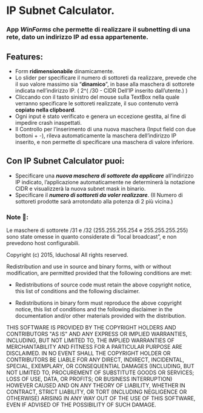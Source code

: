 # IP Subnet Calculator.

### App ***WinForms*** che permette di realizzare il subnetting di una rete, dato un indirizzo IP ad essa appartenente.

## Features:

- Form **ridimensionabile** dinamicamente.
- Lo slider per specificare il numero di sottoreti da realizzare, prevede che il suo valore massimo sia “**dinamico**”, in base alla maschera di sottorete indicata nell’indirizzo IP. ( 2^( /30 - CIDR Dell’IP inserito dall’utente.) )
- Cliccando con il tasto sinistro del mouse sulla TextBox nella quale verranno specificare le sottoreti realizzate, il suo contenuto verrà **copiato nella clipboard**.
- Ogni input è stato verificato e genera un eccezione gestita, al fine di impedire crash inaspettati.
- Il Controllo per l’inserimento di una nuova maschera (Input field con due bottoni + -), rileva automaticamente la maschera dell’indirizzo IP inserito, e non permette di specificare una maschera di valore inferiore.

## Con IP Subnet Calculator puoi:

- Specificare una ***nuova maschera di sottorete da applicare*** all’indirizzo IP indicato, l’applicazione automaticamente ne determinerà la notazione CIDR e visualizzerà la nuova subnet mask in binario.
- Specificare il ***numero di sottoreti da voler realizzare***. (Il Numero di sottoreti prodotte sarà arrotondato alla potenza di 2 più vicina.)

### Note 📌:

Le maschere di sottorete /31 e /32 (255.255.255.254 e 255.255.255.255) sono state omesse in quanto considerate di “local broadcast”, e non prevedono host configurabili.



Copyright (c) 2015, lduchosal
All rights reserved.

Redistribution and use in source and binary forms, with or without
modification, are permitted provided that the following conditions are met:

* Redistributions of source code must retain the above copyright notice, this
  list of conditions and the following disclaimer.

* Redistributions in binary form must reproduce the above copyright notice,
  this list of conditions and the following disclaimer in the documentation
  and/or other materials provided with the distribution.

THIS SOFTWARE IS PROVIDED BY THE COPYRIGHT HOLDERS AND CONTRIBUTORS "AS IS"
AND ANY EXPRESS OR IMPLIED WARRANTIES, INCLUDING, BUT NOT LIMITED TO, THE
IMPLIED WARRANTIES OF MERCHANTABILITY AND FITNESS FOR A PARTICULAR PURPOSE ARE
DISCLAIMED. IN NO EVENT SHALL THE COPYRIGHT HOLDER OR CONTRIBUTORS BE LIABLE
FOR ANY DIRECT, INDIRECT, INCIDENTAL, SPECIAL, EXEMPLARY, OR CONSEQUENTIAL
DAMAGES (INCLUDING, BUT NOT LIMITED TO, PROCUREMENT OF SUBSTITUTE GOODS OR
SERVICES; LOSS OF USE, DATA, OR PROFITS; OR BUSINESS INTERRUPTION) HOWEVER
CAUSED AND ON ANY THEORY OF LIABILITY, WHETHER IN CONTRACT, STRICT LIABILITY,
OR TORT (INCLUDING NEGLIGENCE OR OTHERWISE) ARISING IN ANY WAY OUT OF THE USE
OF THIS SOFTWARE, EVEN IF ADVISED OF THE POSSIBILITY OF SUCH DAMAGE.
